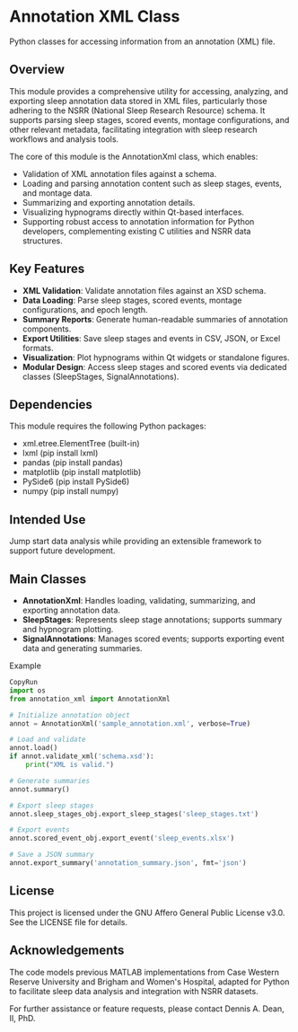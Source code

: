 # Annotation XML Class
Python classes for accessing information from an annotation (XML) file.

## Overview
This module provides a comprehensive utility for accessing, analyzing, and exporting sleep annotation data stored in XML files, particularly those adhering to the NSRR (National Sleep Research Resource) schema. It supports parsing sleep stages, scored events, montage configurations, and other relevant metadata, facilitating integration with sleep research workflows and analysis tools.

The core of this module is the AnnotationXml class, which enables:

- Validation of XML annotation files against a schema.
- Loading and parsing annotation content such as sleep stages, events, and montage data.
- Summarizing and exporting annotation details.
- Visualizing hypnograms directly within Qt-based interfaces.
- Supporting robust access to annotation information for Python developers, complementing existing C utilities and NSRR data structures.
## Key Features
- **XML Validation**: Validate annotation files against an XSD schema.
- **Data Loading**: Parse sleep stages, scored events, montage configurations, and epoch length.
- **Summary Reports**: Generate human-readable summaries of annotation components.
- **Export Utilities**: Save sleep stages and events in CSV, JSON, or Excel formats.
- **Visualization**: Plot hypnograms within Qt widgets or standalone figures.
- **Modular Design**: Access sleep stages and scored events via dedicated classes (SleepStages, SignalAnnotations).

## Dependencies
This module requires the following Python packages:

- xml.etree.ElementTree (built-in)
- lxml (pip install lxml)
- pandas (pip install pandas)
- matplotlib (pip install matplotlib)
- PySide6 (pip install PySide6)
- numpy (pip install numpy)

## Intended Use
Jump start data analysis while providing an extensible framework to support future development. 


## Main Classes
- **AnnotationXml**: Handles loading, validating, summarizing, and exporting annotation data.
- **SleepStages**: Represents sleep stage annotations; supports summary and hypnogram plotting.
- **SignalAnnotations**: Manages scored events; supports exporting event data and generating summaries.

Example
```python
CopyRun
import os
from annotation_xml import AnnotationXml

# Initialize annotation object
annot = AnnotationXml('sample_annotation.xml', verbose=True)

# Load and validate
annot.load()
if annot.validate_xml('schema.xsd'):
    print("XML is valid.")

# Generate summaries
annot.summary()

# Export sleep stages
annot.sleep_stages_obj.export_sleep_stages('sleep_stages.txt')

# Export events
annot.scored_event_obj.export_event('sleep_events.xlsx')

# Save a JSON summary
annot.export_summary('annotation_summary.json', fmt='json')
```

## License
This project is licensed under the GNU Affero General Public License v3.0. See the LICENSE file for details.

## Acknowledgements
The code models previous MATLAB implementations from Case Western Reserve University and Brigham and Women's Hospital, adapted for Python to facilitate sleep data analysis and integration with NSRR datasets.

For further assistance or feature requests, please contact Dennis A. Dean, II, PhD.
